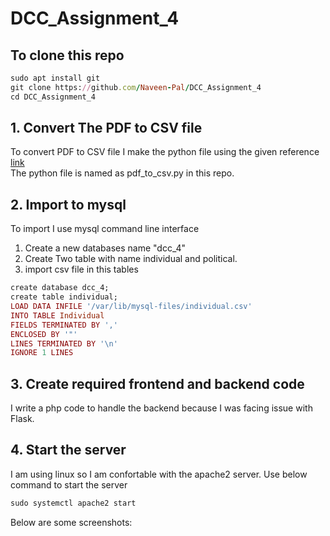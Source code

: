 # DCC_Assignment_4
 ## To clone this repo
```rb
sudo apt install git
git clone https://github.com/Naveen-Pal/DCC_Assignment_4
cd DCC_Assignment_4
```

## 1. Convert The PDF to CSV file
To convert PDF to CSV file I make the python file using the given reference [link](https://pymupdf.readthedocs.io/en/latest/module.html)
<br/>
The python file is named as pdf_to_csv.py in this repo.

## 2. Import to mysql
To import I use mysql command line interface 
1. Create a new databases name "dcc_4"
2. Create Two table with name individual and political.
3. import csv file in this tables

```rb
create database dcc_4;
create table individual;
LOAD DATA INFILE '/var/lib/mysql-files/individual.csv'
INTO TABLE Individual
FIELDS TERMINATED BY ',' 
ENCLOSED BY '"'
LINES TERMINATED BY '\n'
IGNORE 1 LINES
```
## 3. Create required frontend and backend code
 I write a php code to handle the backend because I was facing issue with Flask.

## 4. Start the server
I am using linux so I am confortable with the apache2 server.
Use below command to start the server
```rb
sudo systemctl apache2 start
```

Below are some screenshots:
